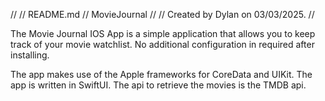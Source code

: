//
//  README.md
//  MovieJournal
//
//  Created by Dylan on 03/03/2025.
//

The Movie Journal IOS App is a simple application that allows you to keep track of your movie watchlist.
No additional configuration in required after installing.

The app makes use of the Apple frameworks for CoreData and UIKit. The app is written in SwiftUI.
The api to retrieve the movies is the TMDB api.
